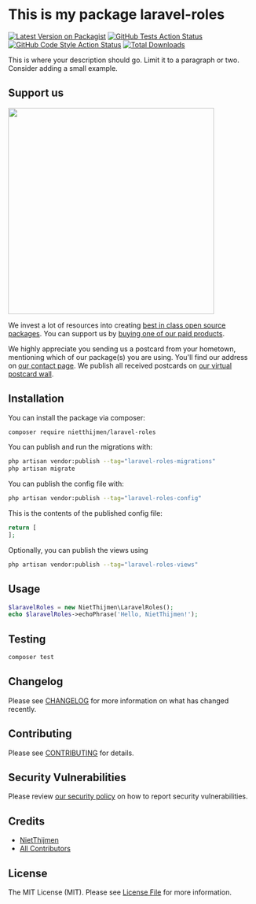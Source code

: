 # This is my package laravel-roles

[![Latest Version on Packagist](https://img.shields.io/packagist/v/nietthijmen/laravel-roles.svg?style=flat-square)](https://packagist.org/packages/nietthijmen/laravel-roles)
[![GitHub Tests Action Status](https://img.shields.io/github/actions/workflow/status/nietthijmen/laravel-roles/run-tests.yml?branch=main&label=tests&style=flat-square)](https://github.com/nietthijmen/laravel-roles/actions?query=workflow%3Arun-tests+branch%3Amain)
[![GitHub Code Style Action Status](https://img.shields.io/github/actions/workflow/status/nietthijmen/laravel-roles/fix-php-code-style-issues.yml?branch=main&label=code%20style&style=flat-square)](https://github.com/nietthijmen/laravel-roles/actions?query=workflow%3A"Fix+PHP+code+style+issues"+branch%3Amain)
[![Total Downloads](https://img.shields.io/packagist/dt/nietthijmen/laravel-roles.svg?style=flat-square)](https://packagist.org/packages/nietthijmen/laravel-roles)

This is where your description should go. Limit it to a paragraph or two. Consider adding a small example.

## Support us

[<img src="https://github-ads.s3.eu-central-1.amazonaws.com/laravel-roles.jpg?t=1" width="419px" />](https://spatie.be/github-ad-click/laravel-roles)

We invest a lot of resources into creating [best in class open source packages](https://spatie.be/open-source). You can support us by [buying one of our paid products](https://spatie.be/open-source/support-us).

We highly appreciate you sending us a postcard from your hometown, mentioning which of our package(s) you are using. You'll find our address on [our contact page](https://spatie.be/about-us). We publish all received postcards on [our virtual postcard wall](https://spatie.be/open-source/postcards).

## Installation

You can install the package via composer:

```bash
composer require nietthijmen/laravel-roles
```

You can publish and run the migrations with:

```bash
php artisan vendor:publish --tag="laravel-roles-migrations"
php artisan migrate
```

You can publish the config file with:

```bash
php artisan vendor:publish --tag="laravel-roles-config"
```

This is the contents of the published config file:

```php
return [
];
```

Optionally, you can publish the views using

```bash
php artisan vendor:publish --tag="laravel-roles-views"
```

## Usage

```php
$laravelRoles = new NietThijmen\LaravelRoles();
echo $laravelRoles->echoPhrase('Hello, NietThijmen!');
```

## Testing

```bash
composer test
```

## Changelog

Please see [CHANGELOG](CHANGELOG.md) for more information on what has changed recently.

## Contributing

Please see [CONTRIBUTING](CONTRIBUTING.md) for details.

## Security Vulnerabilities

Please review [our security policy](../../security/policy) on how to report security vulnerabilities.

## Credits

- [NietThijmen](https://github.com/NietThijmen)
- [All Contributors](../../contributors)

## License

The MIT License (MIT). Please see [License File](LICENSE.md) for more information.
